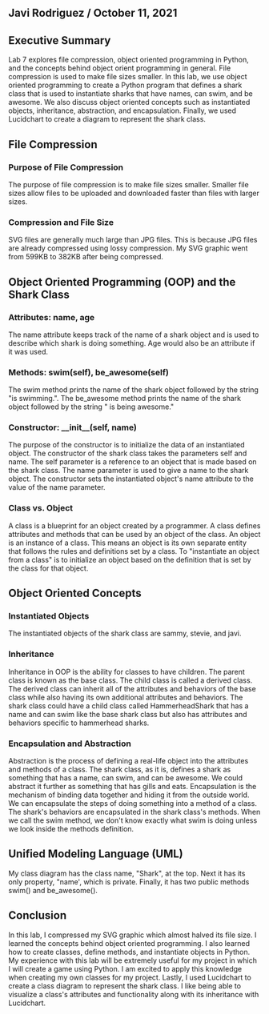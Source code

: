 ## Javi Rodriguez / October 11, 2021

## Executive Summary 
Lab 7 explores file compression, object oriented programming in Python, and the concepts behind object orient programming in general. File compression is used to make file sizes smaller. In this lab, we use object oriented programming to create a Python program that defines a shark class that is used to instantiate sharks that have names, can swim, and be awesome. We also discuss object oriented concepts such as instantiated objects, inheritance, abstraction, and encapsulation. Finally, we used Lucidchart to create a diagram to represent the shark class.

## File Compression
### Purpose of File Compression
The purpose of file compression is to make file sizes smaller. Smaller file sizes allow files to be uploaded and downloaded faster than files with larger sizes.
### Compression and File Size
SVG files are generally much large than JPG files. This is because JPG files are already compressed using lossy compression. My SVG graphic went from 599KB to 382KB after being compressed.

## Object Oriented Programming (OOP) and the Shark Class
### Attributes: name, age
The name attribute keeps track of the name of a shark object and is used to describe which shark is doing something. Age would also be an attribute if it was used.
### Methods: swim(self), be_awesome(self)
The swim method prints the name of the shark object followed by the string "is swimming.". The be_awesome method prints the name of the shark object followed by the string " is being awesome."
### Constructor: \_\_init\_\_(self, name)
The purpose of the constructor is to initialize the data of an instantiated object. The constructor of the shark class takes the parameters self and name. The self parameter is a reference to an object that is made based on the shark class. The name parameter is used to give a name to the shark object. The constructor sets the instantiated object's name attribute to the value of the name parameter.
### Class vs. Object
A class is a blueprint for an object created by a programmer. A class defines attributes and methods that can be used by an object of the class. An object is an instance of a class. This means an object is its own separate entity that follows the rules and definitions set by a class. To "instantiate an object from a class" is to initialize an object based on the definition that is set by the class for that object.
## Object Oriented Concepts
### Instantiated Objects
The instantiated objects of the shark class are sammy, stevie, and javi.
### Inheritance
Inheritance in OOP is the ability for classes to have children. The parent class is known as the base class. The child class is called a derived class. The derived class can inherit all of the attributes and behaviors of the base class while also having its own additional attributes and behaviors. The shark class could have a child class called HammerheadShark that has a name and can swim like the base shark class but also has attributes and behaviors specific to hammerhead sharks.
### Encapsulation and Abstraction
Abstraction is the process of defining a real-life object into the attributes and methods of a class. The shark class, as it is, defines a shark as something that has a name, can swim, and can be awesome. We could abstract it further as something that has gills and eats. Encapsulation is the mechanism of binding data together and hiding it from the outside world. We can encapsulate the steps of doing something into a method of a class. The shark's behaviors are encapsulated in the shark class's methods. When we call the swim method, we don't know exactly what swim is doing unless we look inside the methods definition.
## Unified Modeling Language (UML)
My class diagram has the class name, "Shark", at the top. Next it has its only property, "name', which is private. Finally, it has two public methods swim() and be_awesome().

## Conclusion
In this lab, I compressed my SVG graphic which almost halved its file size. I learned the concepts behind object oriented programming. I also learned how to create classes, define methods, and instantiate objects in Python. My experience with this lab will be extremely useful for my project in which I will create a game using Python. I am excited to apply this knowledge when creating my own classes for my project. Lastly, I used Lucidchart to create a class diagram to represent the shark class. I like being able to visualize a class's attributes and functionality along with its inheritance with Lucidchart.
